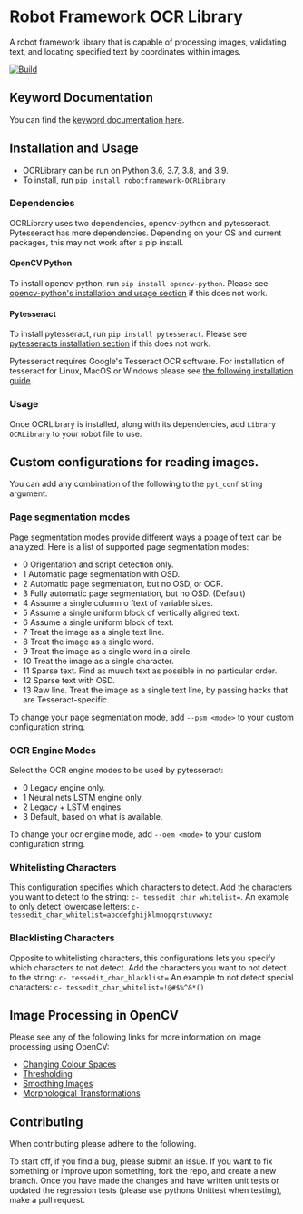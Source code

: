 # Robot Framework OCR Library
A robot framework library that is capable of processing images, validating text, and locating specified text by coordinates within images.

[![Build](https://github.com/bendurston/robotframework-ocrlibrary/actions/workflows/build.yml/badge.svg)](https://github.com/bendurston/robotframework-ocrlibrary/actions/workflows/build.yml)

## Keyword Documentation
You can find the [keyword documentation here](https://bendurston.github.io/OCRLibrary.html).


## Installation and Usage
- OCRLibrary can be run on Python 3.6, 3.7, 3.8, and 3.9.
- To install, run `pip install robotframework-OCRLibrary`

### Dependencies
OCRLibrary uses two dependencies, opencv-python and pytesseract.
Pytesseract has more dependencies. Depending on your OS and current packages, this may not work after a pip install.

#### OpenCV Python
To install opencv-python, run `pip install opencv-python`.
Please see [opencv-python's installation and usage section](https://github.com/opencv/opencv-python#installation-and-usage) if this does not work.

#### Pytesseract
To install pytesseract, run `pip install pytesseract`.
Please see [pytesseracts installation section](https://github.com/madmaze/pytesseract#installation) if this
does not work.

Pytesseract requires Google's Tesseract OCR software. For installation of tesseract for Linux, MacOS or Windows please see [the following installation guide](https://tesseract-ocr.github.io/tessdoc/Installation.html).

### Usage
Once OCRLibrary is installed, along with its dependencies, add `Library    OCRLibrary` to your robot file to use.

## Custom configurations for reading images.
You can add any combination of the following to the `pyt_conf` string argument.

### Page segmentation modes
Page segmentation modes provide different ways a poage of text can be analyzed. Here is a list of supported page segmentation modes:
+ 0     Origentation and script detection only.
+ 1     Automatic page segmentation with OSD.
+ 2     Automatic page segmentation, but no OSD, or OCR.
+ 3     Fully automatic page segmentation, but no OSD. (Default)
+ 4     Assume a single column o ftext of variable sizes.
+ 5     Assume a single uniform block of vertically aligned text.
+ 6     Assume a single uniform block of text.
+ 7     Treat the image as a single text line.
+ 8     Treat the image as a single word.
+ 9     Treat the image as a single word in a circle.
+ 10    Treat the image as a single character.
+ 11    Sparse text. Find as muuch text as possible in no particular order.
+ 12    Sparse text with OSD.
+ 13    Raw line. Treat the image as a single text line, by passing hacks that are Tesseract-specific.

To change your page segmentation mode, add `--psm <mode>` to your custom configuration string. 

### OCR Engine Modes
Select the OCR engine modes to be used by pytesseract:
+ 0    Legacy engine only.
+ 1    Neural nets LSTM engine only.
+ 2    Legacy + LSTM engines.
+ 3    Default, based on what is available.

To change your ocr engine mode, add `--oem <mode>` to your custom configuration string.

### Whitelisting Characters
This configuration specifies which characters to detect.
Add the characters you want to detect to the string: `c- tessedit_char_whitelist=`.
An example to only detect lowercase letters: `c- tessedit_char_whitelist=abcdefghijklmnopqrstuvwxyz`

### Blacklisting Characters
Opposite to whitelisting characters, this configurations lets you specify which characters to not detect.
Add the characters you want to not detect to the string: `c- tessedit_char_blacklist=`
An example to not detect special characters: `c- tessedit_char_whitelist=!@#$%^&*()`

## Image Processing in OpenCV
Please see any of the following links for more information on image processing using OpenCV:
- [Changing Colour Spaces](https://opencv-python-tutroals.readthedocs.io/en/latest/py_tutorials/py_imgproc/py_colorspaces/py_colorspaces.html#converting-colorspaces)
- [Thresholding](https://opencv-python-tutroals.readthedocs.io/en/latest/py_tutorials/py_imgproc/py_thresholding/py_thresholding.html#thresholding)
- [Smoothing Images](https://opencv-python-tutroals.readthedocs.io/en/latest/py_tutorials/py_imgproc/py_filtering/py_filtering.html#filtering)
- [Morphological Transformations](https://opencv-python-tutroals.readthedocs.io/en/latest/py_tutorials/py_imgproc/py_morphological_ops/py_morphological_ops.html#morphological-ops)

## Contributing
When contributing please adhere to the following.

To start off, if you find a bug, please submit an issue.
If you want to fix something or improve upon something, fork the repo, and create a new branch.
Once you have made the changes and have written unit tests or updated the regression tests (please use pythons Unittest when testing), make a pull request.
